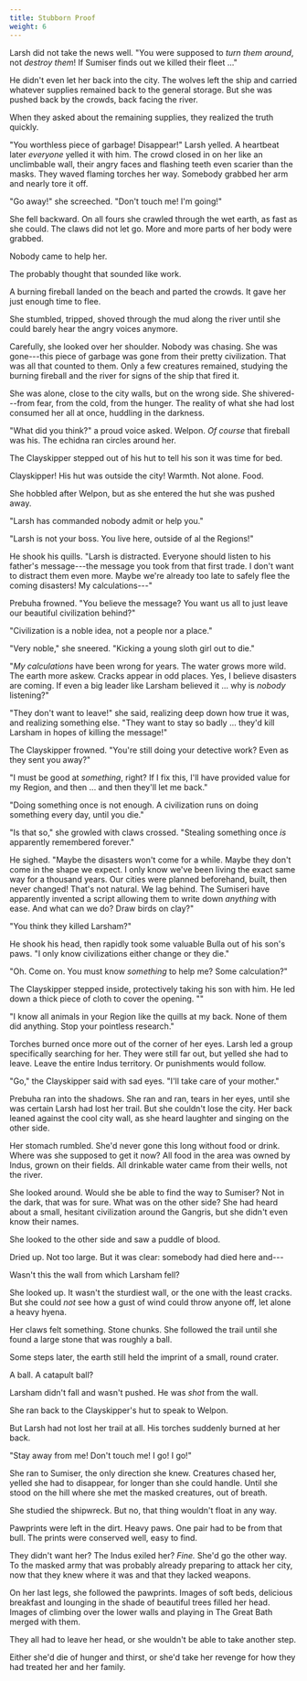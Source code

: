 ```yaml
---
title: Stubborn Proof
weight: 6
---
```

Larsh did not take the news well. "You were supposed to _turn them around_, not _destroy them_! If Sumiser finds out we killed their fleet ..."

He didn't even let her back into the city. The wolves left the ship and carried whatever supplies remained back to the general storage. But she was pushed back by the crowds, back facing the river.

When they asked about the remaining supplies, they realized the truth quickly.

"You worthless piece of garbage! Disappear!" Larsh yelled. A heartbeat later _everyone_ yelled it with him. The crowd closed in on her like an unclimbable wall, their angry faces and flashing teeth even scarier than the masks. They waved flaming torches her way. Somebody grabbed her arm and nearly tore it off.

"Go away!" she screeched. "Don't touch me! I'm going!"

She fell backward. On all fours she crawled through the wet earth, as fast as she could. The claws did not let go. More and more parts of her body were grabbed. 

Nobody came to help her.

The probably thought that sounded like work.

A burning fireball landed on the beach and parted the crowds. It gave her just enough time to flee.

She stumbled, tripped, shoved through the mud along the river until she could barely hear the angry voices anymore.

Carefully, she looked over her shoulder. Nobody was chasing. She was gone---this piece of garbage was gone from their pretty civilization. That was all that counted to them. Only a few creatures remained, studying the burning fireball and the river for signs of the ship that fired it.

She was alone, close to the city walls, but on the wrong side. She shivered---from fear, from the cold, from the hunger. The reality of what she had lost consumed her all at once, huddling in the darkness.

"What did you think?" a proud voice asked. Welpon. _Of course_ that fireball was his. The echidna ran circles around her.

The Clayskipper stepped out of his hut to tell his son it was time for bed.

Clayskipper! His hut was outside the city! Warmth. Not alone. Food.

She hobbled after Welpon, but as she entered the hut she was pushed away.

"Larsh has commanded nobody admit or help you."

"Larsh is not your boss. You live here, outside of al the Regions!"

He shook his quills. "Larsh is distracted. Everyone should listen to his father's message---the message you took from that first trade. I don't want to distract them even more. Maybe we're already too late to safely flee the coming disasters! My calculations---"

Prebuha frowned. "You believe the message? You want us all to just leave our beautiful civilization behind?"

"Civilization is a noble idea, not a people nor a place."

"Very noble," she sneered. "Kicking a young sloth girl out to die."

"_My calculations_ have been wrong for years. The water grows more wild. The earth more askew. Cracks appear in odd places. Yes, I believe disasters are coming. If even a big leader like Larsham believed it ... why is _nobody_ listening?"

"They don't want to leave!" she said, realizing deep down how true it was, and realizing something else. "They want to stay so badly ... they'd kill Larsham in hopes of killing the message!"

The Clayskipper frowned. "You're still doing your detective work? Even as they sent you away?"

"I must be good at _something_, right? If I fix this, I'll have provided value for my Region, and then ... and then they'll let me back."

"Doing something once is not enough. A civilization runs on doing something every day, until you die."

"Is that so," she growled with claws crossed. "Stealing something once _is_ apparently remembered forever."

He sighed. "Maybe the disasters won't come for a while. Maybe they don't come in the shape we expect. I only know we've been living the exact same way for a thousand years. Our cities were planned beforehand, built, then never changed! That's not natural. We lag behind. The Sumiseri have apparently invented a script allowing them to write down _anything_ with ease. And what can we do? Draw birds on clay?"

"You think they killed Larsham?"

He shook his head, then rapidly took some valuable Bulla out of his son's paws. "I only know civilizations either change or they die."

"Oh. Come on. You must know _something_ to help me? Some calculation?"

The Clayskipper stepped inside, protectively taking his son with him. He led down a thick piece of cloth to cover the opening. ""

"I know all animals in your Region like the quills at my back. None of them did anything. Stop your pointless research."

Torches burned once more out of the corner of her eyes. Larsh led a group specifically searching for her. They were still far out, but yelled she had to leave. Leave the entire Indus territory. Or punishments would follow.

"Go," the Clayskipper said with sad eyes. "I'll take care of your mother."

Prebuha ran into the shadows. She ran and ran, tears in her eyes, until she was certain Larsh had lost her trail. But she couldn't lose the city. Her back leaned against the cool city wall, as she heard laughter and singing on the other side.

Her stomach rumbled. She'd never gone this long without food or drink. Where was she supposed to get it now? All food in the area was owned by Indus, grown on their fields. All drinkable water came from their wells, not the river.

She looked around. Would she be able to find the way to Sumiser? Not in the dark, that was for sure. What was on the other side? She had heard about a small, hesitant civilization around the Gangris, but she didn't even know their names.

She looked to the other side and saw a puddle of blood.

Dried up. Not too large. But it was clear: somebody had died here and---

Wasn't this the wall from which Larsham fell?

She looked up. It wasn't the sturdiest wall, or the one with the least cracks. But she could _not_ see how a gust of wind could throw anyone off, let alone a heavy hyena.

Her claws felt something. Stone chunks. She followed the trail until she found a large stone that was roughly a ball.

Some steps later, the earth still held the imprint of a small, round crater.

A ball. A catapult ball?

Larsham didn't fall and wasn't pushed. He was _shot_ from the wall.

She ran back to the Clayskipper's hut to speak to Welpon. 

But Larsh had not lost her trail at all. His torches suddenly burned at her back.

"Stay away from me! Don't touch me! I go! I go!"

She ran to Sumiser, the only direction she knew. Creatures chased her, yelled she had to disappear, for longer than she could handle. Until she stood on the hill where she met the masked creatures, out of breath.

She studied the shipwreck. But no, that thing wouldn't float in any way.

Pawprints were left in the dirt. Heavy paws. One pair had to be from that bull. The prints were conserved well, easy to find.

They didn't want her? The Indus exiled her? _Fine._ She'd go the other way. To the masked army that was probably already preparing to attack her city, now that they knew where it was and that they lacked weapons.

On her last legs, she followed the pawprints. Images of soft beds, delicious breakfast and lounging in the shade of beautiful trees filled her head. Images of climbing over the lower walls and playing in The Great Bath merged with them.

They all had to leave her head, or she wouldn't be able to take another step.

Either she'd die of hunger and thirst, or she'd take her revenge for how they had treated her and her family.